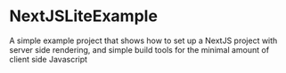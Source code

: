 # NextJSLiteExample
A simple example project that shows how to set up a NextJS project with server side rendering, and simple build tools for the minimal amount of client side Javascript
